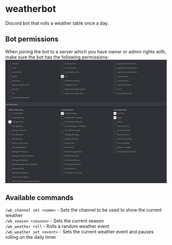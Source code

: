 # weatherbot

Discord bot that rolls a weather table once a day.

## Bot permissions
When joining the bot to a server which you have owner or admin rights with, make sure the bot has the following permissions:
![Bot permissions](./assets/bot_permissions.png "Bot permissions")  

## Available commands
`/wb_channel set <name>` - Sets the channel to be used to show the current weather  
`/wb_season <season>` - Sets the current season  
`/wb_weather roll` - Rolls a random weather event  
`/wb_weather set <event>` - Sets the current weather event and pauses rolling on the daily timer  
